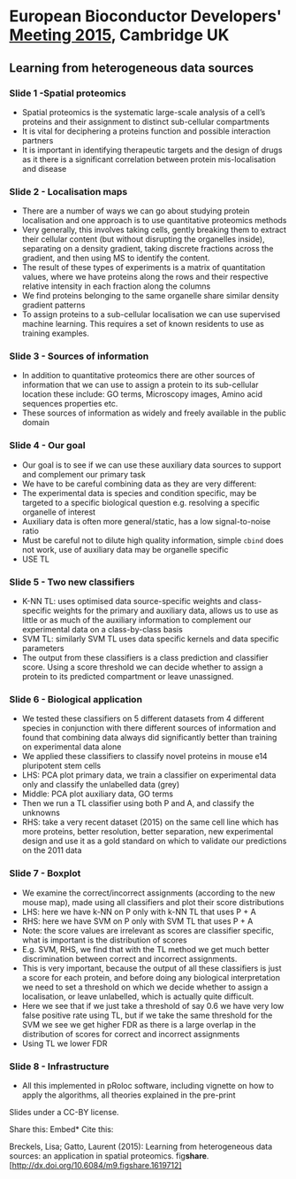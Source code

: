# European Bioconductor Developers' [Meeting 2015](https://sites.google.com/site/eurobioc2015/), Cambridge UK

## Learning from heterogeneous data sources

### Slide 1 -Spatial proteomics
*	Spatial proteomics is the systematic large-scale analysis of a cell’s proteins and their assignment to distinct sub-cellular compartments  
*	It is vital for deciphering a proteins function and possible interaction partners
*	It is important in identifying therapeutic targets and the design of drugs as it there is a significant correlation between protein mis-localisation and disease

### Slide 2 - Localisation maps
*	There are a number of ways we can go about studying protein localisation and one approach is to use quantitative proteomics methods
*	Very generally, this involves taking cells, gently breaking them to extract their cellular content (but without disrupting the organelles inside), separating on a density gradient, taking discrete fractions across the gradient, and then using MS to identify the content. 
*	The result of these types of experiments is a matrix of quantitation values, where we have proteins along the rows and their respective relative intensity in each fraction along the columns
*	We find proteins belonging to the same organelle share similar density gradient patterns
*	To assign proteins to a sub-cellular localisation we can use supervised machine learning. This requires a set of known residents to use as training examples.

### Slide 3 - Sources of information
*	In addition to quantitative proteomics there are other sources of information that we can use to assign a protein to its sub-cellular location these include: GO terms,	Microscopy images, Amino acid sequences properties etc.
*	These sources of information as widely and freely available in the public domain

### Slide 4 - Our goal
*	Our goal is to see if we can use these auxiliary data sources to support and complement our primary task 
*	We have to be careful combining data as they are very different:
*	The experimental data is species and condition specific, may be targeted to a specific biological question e.g. resolving a specific organelle of interest
*	Auxiliary data is often more general/static, has a low signal-to-noise ratio
* Must be	careful not to dilute high quality information, simple `cbind` does not work, use of auxiliary data may be organelle specific
*	USE TL

### Slide 5 - Two new classifiers
*	K-NN TL: uses optimised data source-specific weights and class-specific weights for the primary and auxiliary data,	allows us to use as little or as much of the auxiliary information to complement our experimental data on a class-by-class basis
*	SVM TL: similarly SVM TL uses data specific kernels and data specific parameters
*	The output from these classifiers is a class prediction and classifier score. Using a score threshold we can decide whether to assign a protein to its predicted compartment or leave unassigned.

### Slide 6 - Biological application
*	We tested these classifiers on 5 different datasets from 4 different species in conjunction with there different sources of information and found that combining data always did significantly better than training on experimental data alone
*	We applied these classifiers to classify novel proteins in mouse e14 pluripotent stem cells
* LHS: PCA plot primary data, we train a classifier on experimental data only and classify the unlabelled data (grey)
*	Middle: PCA plot auxiliary data, GO terms
*	Then we run a TL classifier using both P and A, and classify the unknowns
*	RHS: take a very recent dataset (2015) on the same cell line which has more proteins, better resolution, better separation, new experimental design and use it as a gold standard on which to validate our predictions on the 2011 data

### Slide 7 - Boxplot
*	We examine the correct/incorrect assignments (according to the new mouse map), made using all classifiers and plot their score distributions
*	LHS: here we have k-NN on P only with k-NN TL that uses P + A
*	RHS: here we have  SVM on P only with SVM TL that uses P + A
*	Note: the score values are irrelevant as scores are classifier specific, what is important is the distribution of scores
*	E.g. SVM, RHS, we find that with the TL method we get much better discrimination between correct and incorrect assignments. 
*	This is very important, because the output of all these classifiers is just a score for each protein, and before doing any biological interpretation we need to set a threshold on which we decide whether to assign a localisation, or leave unlabelled, which is actually quite difficult.
*	Here we see that if we just take a threshold of say 0.6 we have very low false positive rate using TL, but if we take the same threshold for the SVM we see we get higher FDR as there is a large overlap in the distribution of scores for correct and incorrect assignments 
*	Using TL we lower FDR

### Slide 8 - Infrastructure
*	All this implemented in pRoloc software, including vignette on how to apply the algorithms, all theories explained in the pre-print  

Slides under a CC-BY license.


Share this:
Embed*
Cite this:

Breckels, Lisa; Gatto, Laurent (2015): Learning from heterogeneous
data sources: an application in spatial proteomics. fig**share**.
[http://dx.doi.org/10.6084/m9.figshare.1619712]

